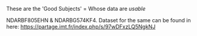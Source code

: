 These are the 'Good Subjects' = Whose data are *usable*

NDARBF805EHN & NDARBG574KF4. Dataset for the same can be found in here: https://partage.imt.fr/index.php/s/97wDFxzLQ5NgkNJ
